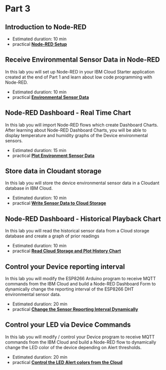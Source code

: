 # Part 3

## Introduction to Node-RED

- Estimated duration: 10 min
- practical [**Node-RED Setup**](NODERED.md)

## Receive Environmental Sensor Data in Node-RED

In this lab you will set up Node-RED in your IBM Cloud Starter application created at the end of Part 1 and learn about low code programming with Node-RED.

- Estimated duration: 10 min
- practical [**Environmental Sensor Data**](DHTDATA.md)

## Node-RED Dashboard - Real Time Chart

In this lab you will import Node-RED flows which create Dashboard Charts. After learning about Node-RED Dashboard Charts, you will be able to display temperature and humidity graphs of the Device environmental sensors.

- Estimated duration: 15 min
- practical [**Plot Environment Sensor Data**](DASHBOARD.md)

## Store data in Cloudant storage

In this lab you will store the device environmental sensor data in a Cloudant database in IBM Cloud.

- Estimated duration: 10 min
- practical [**Write Sensor Data to Cloud Storage**](CLOUDANT.md)

## Node-RED Dashboard - Historical Playback Chart

In this lab you will read the historical sensor data from a Cloud storage database and create a graph of prior readings

- Estimated duration: 10 min
- practical [**Read Cloud Storage and Plot History Chart**](HISTORY.md)

## Control your Device reporting interval

In this lab you will modify the ESP8266 Arduino program to receive MQTT commands from the IBM Cloud and build a Node-RED Dashboard Form to dynamically change the reporting interval of the ESP8266 DHT environmental sensor data.

- Estimated duration: 20 min
- practical [**Change the Sensor Reporting Interval Dynamically**](INTERVAL.md)

## Control your LED via Device Commands

In this lab you will modify / control your Device program to receive MQTT commands from the IBM Cloud and build a Node-RED flow to dynamically change the LED color of the device depending on Alert thresholds.

- Estimated duration: 20 min
- practical [**Control the LED Alert colors from the Cloud**](LED.md)
